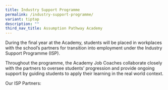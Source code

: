 ```yaml
---
title: Industry Support Programme
permalink: /industry-support-programme/
variant: tiptap
description: ""
third_nav_title: Assumption Pathway Academy
---
```

<p>During the final year at the Academy, students will be placed in workplaces
with the school’s partners for transition into employment under the Industry
Support Programme (ISP).&nbsp;</p>
<p>Throughout the programme, the Academy Job Coaches collaborate closely
with the partners to oversee students’ progression and provide ongoing
support by guiding students to apply their learning in the real world context.</p>
<p></p>
<p>Our ISP Partners:</p>
<p></p>
<p>
<br>
</p>